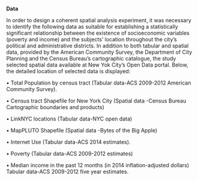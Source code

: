**Data**

In order to design a coherent spatial analysis experiment, it was necessary to identify the following data as suitable for establishing a statistically significant relationship between the existence of socioeconomic variables (poverty and income) and the subjects’ location throughout the city’s political and administrative districts. In addition to both tabular and spatial data, provided by the American Community Survey, the Department of City Planning and the Census Bureau’s cartographic catalogue, the study selected spatial data available at New Yok City’s Open Data portal. Below, the detailed location of selected data is displayed:

•	Total Population by census tract (Tabular data-ACS 2009-2012 American Community Survey).

•	Census tract Shapefile for New York City (Spatial data -Census Bureau Cartographic boundaries and products) 

•	LinkNYC locations (Tabular data-NYC open data)

•	MapPLUTO Shapefile (Spatial data -Bytes of the Big Apple)

•	Internet Use (Tabular data-ACS 2014 estimates).

•	Poverty (Tabular data-ACS 2009-2012 estimates)

•	Median income in the past 12 months (in 2014 inflation-adjusted dollars) Tabular data-ACS 2009-2012 five year estimates.
